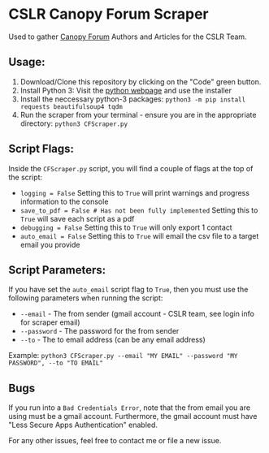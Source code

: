# CSLR Canopy Forum Scraper

Used to gather [Canopy Forum](https://canopyforum.org/) Authors and Articles for the CSLR Team.

## Usage:
	
  1. Download/Clone this repository by clicking on the "Code" green button. 
  1. Install Python 3: Visit the [python webpage](https://www.python.org/downloads/) and use the installer
  1. Install the neccessary python-3 packages: `python3 -m pip install requests beautifulsoup4 tqdm`
  1. Run the scraper from your terminal - ensure you are in the appropriate directory: `python3 CFScraper.py`

## Script Flags:

Inside the `CFScraper.py` script, you will find a couple of flags at the top of the script:

  - `logging = False` Setting this to `True` will print warnings and progress information to the console
  - `save_to_pdf = False # Has not been fully implemented` Setting this to `True` will save each script as a pdf
  - `debugging = False` Setting this to `True` will only export 1 contact
  - `auto_email = False`  Setting this to `True` will email the csv file to a target email you provide

## Script Parameters:

If you have set the `auto_email` script flag to `True`, then you must use the following parameters when running the script:

  - `--email` - The from sender (gmail account - CSLR team, see login info for scraper email)
  - `--password` - The password for the from sender
  - `--to` - The to email address (can be any email address)


Example: `python3 CFScraper.py --email "MY EMAIL" --password "MY PASSWORD", --to "TO EMAIL"`

## Bugs

If you run into a `Bad Credentials Error`, note that the from email you are using must be a gmail account.
Furthermore, the gmail account must have "Less Secure Apps Authentication" enabled.

For any other issues, feel free to contact me or file a new issue.
